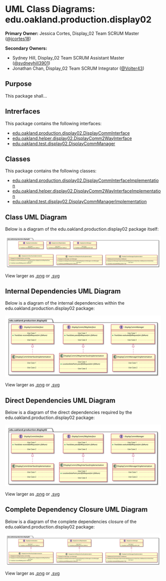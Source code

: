# UML Class Diagrams: edu.oakland.production.display02

**Primary Owner:** Jessica Cortes, Display_02 Team SCRUM Master ([@jcortes18](https://github.com/jcortes18/))

**Secondary Owners:**

- Sydney Hill, Display_02 Team SCRUM Assistant Master ([@sydneyhill3901](https://github.com/sydneyhill3901/))
- Jonathan Chan, Display_02 Team SCRUM Integrator ([@Volter43](https://github.com/Volter43/))

## Purpose

This package shall...

## Intrerfaces

This package contains the following interfaces:

- [edu.oakland.production.display02.DisplayCommInterface](DisplayCommInterface)
- [edu.oakland.helper.display02.DisplayComm2WayInterface](DisplayComm2WayInterface)
- [edu.oakland.test.display02.DisplayCommManager](DisplayCommManager)

## Classes

This package contains the following classes:

- [edu.oakland.production.display02.DisplayCommInterfaceImplementation](DisplayCommInterfaceImplementation)
- [edu.oakland.helper.display02.DisplayComm2WayInterfaceImplementation](DisplayComm2WayInterfaceImplementation)
- [edu.oakland.test.display02.DisplayCommManagerImplementation](DisplayCommManagerImplementation)

## Class UML Diagram

Below is a diagram of the edu.oakland.production.display02 package itself:

![edu.oakland.production.display02](./Display02ProductionPackage.svg)

View larger as [.png](./Display02ProductionPackage.png) or [.svg](./Display02ProductionPackage.svg)

## Internal Dependencies UML Diagram

Below is a diagram of the internal dependencies within the edu.oakland.production.display02 package:

![edu.oakland.production.display02 Internal Dependencies](./Display02ProductionPackage_InternalDependencies.svg)

View larger as [.png](./Display02ProductionPackage_InternalDependencies.png) or [.svg](./Display02ProductionPackage_InternalDependencies.svg)

## Direct Dependencies UML Diagram

Below is a diagram of the direct dependencies required by the edu.oakland.production.display02 package:

![edu.oakland.production.display02 Direct Dependencies](./Display02ProductionPackage_DirectDependencies.svg)

View larger as [.png](./Display02ProductionPackage_DirectDependencies.png) or [.svg](./Display02ProductionPackage_DirectDependencies.svg)

## Complete Dependency Closure UML Diagram

Below is a diagram of the complete dependencies closure of the edu.oakland.production.display02 package:

![edu.oakland.production.display02 Dependency Closure](./Display02ProductionPackage_Closure.svg)

View larger as [.png](./Display02ProductionPackage_Closure.png) or [.svg](./Display02ProductionPackage_Closure.svg)
